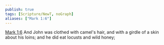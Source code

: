 ```yaml
---
publish: true
tags: [Scripture/NewT, noGraph]
aliases: ["Mark 1:6"]
---
```

[Mark 1:6](https://churchofjesuschrist.org/study/scriptures/nt/mark/1?lang=eng&id=p6#p6) And John was clothed with camel's hair, and with a girdle of a skin about his loins; and he did eat locusts and wild honey;
